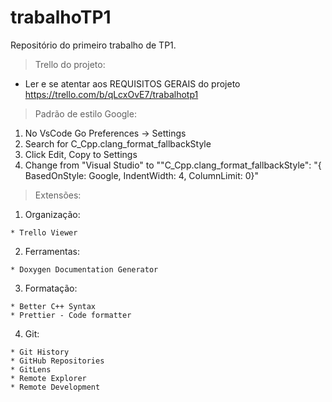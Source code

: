 # trabalhoTP1
Repositório do primeiro trabalho de TP1.

> Trello do projeto:

  * Ler e se atentar aos REQUISITOS GERAIS do projeto
    https://trello.com/b/qLcxOvE7/trabalhotp1
  
> Padrão de estilo Google:

  1. No VsCode Go Preferences -> Settings
  2. Search for C_Cpp.clang_format_fallbackStyle
  3. Click Edit, Copy to Settings
  4. Change from "Visual Studio" to ""C_Cpp.clang_format_fallbackStyle": "{ BasedOnStyle: Google, IndentWidth: 4, ColumnLimit: 0}"
  
> Extensões:
  1. Organização:
  
    * Trello Viewer
    
  2. Ferramentas:
  
    * Doxygen Documentation Generator
    
  3. Formatação:
  
    * Better C++ Syntax
    * Prettier - Code formatter
    
  4. Git:
  
    * Git History
    * GitHub Repositories
    * GitLens
    * Remote Explorer
    * Remote Development
    
  
    
  
